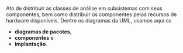Ato de distribuir as classes de análise em subsistemas com seus componentes, bem como distribuir os componentes pelos recursos de hardware disponíveis. 
Dentre os diagramas da UML, usamos aqui os 
- **diagramas de pacotes**, 
- **componentes** e 
- **implantação**.